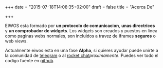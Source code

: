 +++
date = "2015-07-18T14:08:35+02:00"
draft = false
title = "Acerca De"

+++

EIWOS esta formado por **un protocolo de comunicacion**, **unas directrices** y **un comprobador de widgets**.
Los widgets son creados y puestos en linea como paginas webs normales, son incluidos a travez de iframes **seguros** o web views.

Actualmente eiwos esta en una fase **Alpha**, si quieres ayudar puede unirte a la comunidad de [telegram](https://telegram.me/eiwos) o al [rocket chat]()*proximamente*. Puedes ver todo el codigo fuente en [github](https://github.com/eiwos/).
